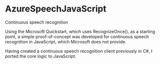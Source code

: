 # AzureSpeechJavaScript
 Continuous speech recognition

Using the Microsoft Quickstart, which uses RecognizeOnce(), as a starting point, a simple proof-of-concept was developed for continuous speech recognition in JavaScript, which Microsoft does not provide.

Having created a continuous speech recognition client previously in C#, I ported the core logic to JavaScript.
